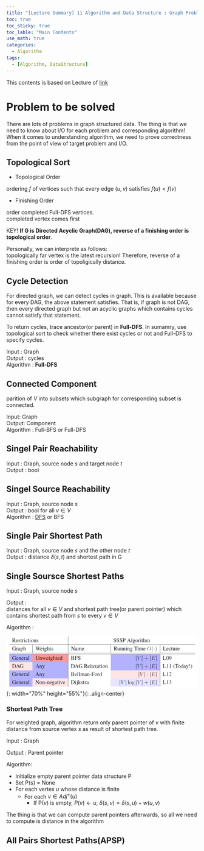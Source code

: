 ```yaml
---
title: "[Lecture Summary] 11 Algorithm and Data Structure : Graph Problems"
toc: true
toc_sticky: true
toc_lable: "Main Contents"
use_math: true
categories:
  - Algorithm
tags:
  - [Algorithm, DataStructure]
---
```


This contents is based on Lecture of [link](https://ocw.mit.edu/courses/6-006-introduction-to-algorithms-spring-2020/pages/syllabus/)


# Problem to be solved

There are lots of problems in graph structured data. The thing is that we need to know about I/O for each problem and corresponding algorithm! When it comes to understanding algorithm, we need to prove correctness from the point of view of target problem and I/O.

## Topological Sort

- Topological Order

ordering $f$ of vertices such that every edge $(u,v)$ satisfies $f(u)<f(v)$

- Finishing Order

order completed Full-DFS vertices.<br> completed vertex comes first 

KEY! **If G is Directed Acyclic Graph(DAG), reverse of a finishing order is topological order**.

Personally, we can interprete as follows:<br>
topologically far vertex is the latest recursion! Therefore, reverse of a finishing order is order of topoligically distance.


## Cycle Detection

For directed graph, we can detect cycles in graph. This is available because for every DAG, the above statement satisfies. That is, if graph is not DAG, then every directed graph but not an acyclic graphs which contains cycles cannot satisfy that statement.

To return cycles, trace ancestor(or parent) in **Full-DFS**. In sumamry, use topological sort to check whether there exist cycles or not and Full-DFS to specify cycles.

Input : Graph<br>
Output : cycles<br>
Algorithm : **Full-DFS**

## Connected Component

parition of $V$ into subsets which subgraph for corresponding subset is connected. 

Input: Graph<br>
Output: Component<br>
Algorithm : Full-BFS or Full-DFS<br>

## Singel Pair Reachability

Input : Graph, source node $s$ and target node $t$<br>
Output : bool

## Singel Source Reachability

Input : Graph, source node $s$<br>
Output : bool for all $v \in V$ <br>
Algorithm : [DFS](https://yejin109.github.io/algorithm/09-BFS/#depth-first-search) or BFS

## Single Pair Shortest Path

Input : Graph, source node $s$ and the other node $t$<br>
Output : distance $\delta(s,t)$ and shortest path in G

## Single Soursce Shortest Paths

Input : Graph, source node $s$

Output : <br>
distances for all $v \in V$ and shortest path tree(or parent pointer) which contains shortest path from $s$ to every $v \in V$ <br>

Algorithm : 

![제목](/assets/images/algorithm/9-0.PNG){: width="70%" height="55%"}{: .align-center}

### Shortest Path Tree
For weighted graph, algorithm return only parent pointer of $v$ with finite distance from source vertex $s$ as result of shortest path tree.

Input : Graph

Output : Parent pointer

Algorithm: <br>
- Initialize empty parent pointer data structure P 
- Set P(s) = None
- For each vertex $u$ whose distance is finite
  - For each $v \in Adj^+(u)$
    - If P($v$) is empty, $P(v) \gets u$, $\delta(s,v)=\delta(s,u) + w(u,v)$

The thing is that we can compute parent pointers afterwards, so all we need to compute is distance in the algorithm

## All Pairs Shortest Paths(APSP)


